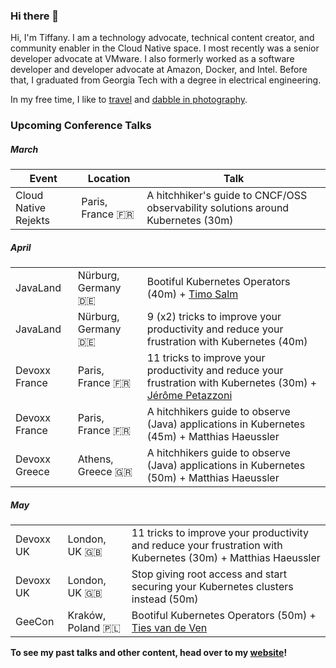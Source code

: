 ### Hi there 👋

Hi, I'm Tiffany. I am a technology advocate, technical content creator, and community enabler in the Cloud Native space. I most recently was a senior developer advocate at VMware. I also formerly worked as a software developer and developer advocate at Amazon, Docker, and Intel. Before that, I graduated from Georgia Tech with a degree in electrical engineering. 

In my free time, I like to [travel](https://instagram.com/_tiffanyfay_) and [dabble in photography](https://instagram.com/tiffanyfayj).

### Upcoming Conference Talks

##### March

| Event | Location | Talk |
| -------- | -------- | -------- |
| Cloud Native Rejekts | Paris, France 🇫🇷 | A hitchhiker's guide to CNCF/OSS observability solutions around Kubernetes (30m)

##### April

|  |  |  |
| -------- | -------- | -------- |
| JavaLand | Nürburg, Germany 🇩🇪 | Bootiful Kubernetes Operators (40m) + [Timo Salm](https://timosalm.github.io)
| JavaLand | Nürburg, Germany 🇩🇪 | 9 (x2) tricks to improve your productivity and reduce your frustration with Kubernetes (40m)
| Devoxx France | Paris, France 🇫🇷 | 11 tricks to improve your productivity and reduce your frustration with Kubernetes (30m) + [Jérôme Petazzoni](https://hachyderm.io/@jpetazzo)
| Devoxx France | Paris, France 🇫🇷 | A hitchhikers guide to observe (Java) applications in Kubernetes (45m) + Matthias Haeussler
| Devoxx Greece | Athens, Greece 🇬🇷 | A hitchhikers guide to observe (Java) applications in Kubernetes (50m) + Matthias Haeussler

##### May

|  |  |  |
| -------- | -------- | -------- |
| Devoxx UK | London, UK 🇬🇧 | 11 tricks to improve your productivity and reduce your frustration with Kubernetes (30m) + Matthias Haeussler
| Devoxx UK | London, UK 🇬🇧 | Stop giving root access and start securing your Kubernetes clusters instead (50m)
| GeeCon | Kraków, Poland 🇵🇱 | Bootiful Kubernetes Operators (50m) + [Ties van de Ven](https://www.tiesvandeven.nl)

**To see my past talks and other content, head over to my [website](https://www.tiffanyfay.dev)!**


<!--
**tiffanyfay/tiffanyfay** is a ✨ _special_ ✨ repository because its `README.md` (this file) appears on your GitHub profile.

Here are some ideas to get you started:

- 🔭 I’m currently working on ...
- 🌱 I’m currently learning ...
- 👯 I’m looking to collaborate on ...
- 🤔 I’m looking for help with ...
- 💬 Ask me about ...
- 📫 How to reach me: ...
- 😄 Pronouns: ...
- ⚡ Fun fact: ...
-->
